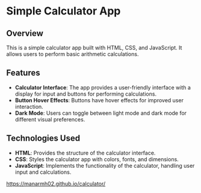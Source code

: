 # Simple Calculator App

## Overview

This is a simple calculator app built with HTML, CSS, and JavaScript. It allows users to perform basic arithmetic calculations.

## Features

- **Calculator Interface**: The app provides a user-friendly interface with a display for input and buttons for performing calculations.
- **Button Hover Effects**: Buttons have hover effects for improved user interaction.
- **Dark Mode**: Users can toggle between light mode and dark mode for different visual preferences.

## Technologies Used

- **HTML**: Provides the structure of the calculator interface.
- **CSS**: Styles the calculator app with colors, fonts, and dimensions.
- **JavaScript**: Implements the functionality of the calculator, handling user input and calculations.

https://manarmh02.github.io/calculator/
